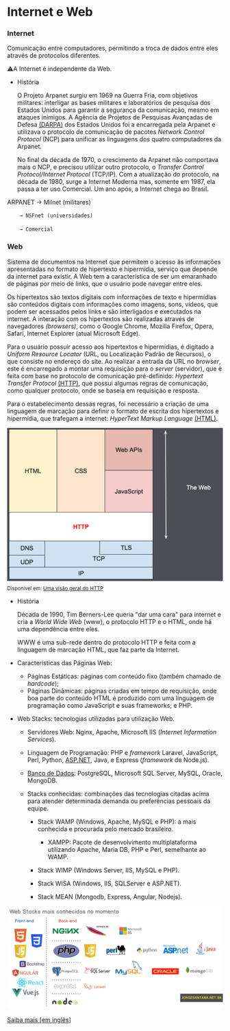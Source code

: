 # Internet e Web

### Internet

Comunicação entre computadores, permitindo a troca de dados entre eles através de protocolos diferentes.

:warning:A Internet é independente da Web. 

- História 

  O Projeto Arpanet surgiu em 1969 na Guerra Fria, com objetivos militares: interligar as bases militares e laboratórios de pesquisa dos Estados Unidos para garantir a segurança da comunicação, mesmo em ataques inimigos. A Agência de Projetos de Pesquisas Avançadas de Defesa [(DARPA)](https://www.darpa.mil/) dos Estados Unidos foi a encarregada pela Arpanet e utilizava o protocolo de comunicação de pacotes *Network Control Protocol* (NCP)  para unificar as linguagens dos quatro computadores da Arpanet. 

  No final da década de 1970, o crescimento da Arpanet não comportava mais o NCP, e precisou utilizar outro protocolo, o *Transfer Control Protocol/Internet Protocol* (TCP/IP). Com a atualização do protocolo, na década de 1980, surge a Internet Moderna mas, somente em 1987, ela passa a ter uso Comercial. Um ano após, a Internet chega ao Brasil.

ARPANET	→ Milnet (militares)

        → NSFnet (universidades)

        → Comercial

### Web

Sistema de documentos na Internet que permitem o acesso às informações apresentadas no formato de hipertexto e hipermídia, serviço que depende da internet para existir. A Web tem a característica de ser um emaranhado de páginas por meio de links, que o usuário pode navegar entre eles. 

Os hipertextos são textos digitais com informações de texto e hipermídias são conteúdos digitais com informações como imagens, sons, vídeos, que podem ser acessados pelos links e são interligados e executados na internet. A interação com os hipertextos são realizadas através de navegadores *(browsers)*, como o Google Chrome, Mozilla Firefox, Opera, Safari, Internet Explorer (atual Microsoft Edge).

Para o usuário possuir acesso aos hipertextos e hipermídias, é digitado a *Uniform Resource Locator* (URL, ou Localização Padrão de Recursos), o que consiste no endereço do site. Ao realizar a entrada da URL no *browser*, este é encarregado a montar uma requisição para o *server* (servidor), que é feita com base no protocolo de comunicação pré-definido: *Hypertext Transfer Protocol* [(HTTP)](https://developer.mozilla.org/pt-BR/docs/Web/HTTP/Overview), que possui algumas regras de comunicação, como qualquer protocolo, onde se baseia em requisição e resposta.

Para o estabelecimento dessas regras, foi necessário a criação de uma linguagem de marcação para definir o formato de escrita dos hipertextos e hipermídia, que trafegam a internet: *HyperText Markup Language* [(HTML)](https://developer.mozilla.org/pt-BR/docs/Web/HTML). 

<img src="./HTTP & layers.png"><small>Disponível em: [Uma visão geral do HTTP](https://developer.mozilla.org/pt-BR/docs/Web/HTTP/Overview)</small>

- História

  Década de 1990, Tim Berners-Lee queria "dar uma cara" para internet e cria a *World Wide Web* (www), o protocolo HTTP e o HTML, onde há uma dependência entre eles.

  WWW é uma sub-rede dentro do protocolo HTTP e feita com a linguagem de marcação HTML, que faz parte da Internet.

- Características das Páginas Web:

  - Páginas Estáticas: páginas com conteúdo fixo (também chamado de *hardcode*);
  - Páginas Dinâmicas: páginas criadas em tempo de requisição, onde boa parte do conteúdo HTML é produzido com uma linguagem de programação como JavaScript e suas frameworks; e PHP.

- Web Stacks: tecnologias utilizadas para utilização Web.

  - Servidores Web: Nginx, Apache, Microsoft IIS (*Internet Information Services*).

  - Linguagem de Programação: PHP e *framework* Laravel, JavaScript, Perl, Python, [ASP.NET](https://github.com/MarleneMoraes/nunca-pare-de-aprender/tree/main/ASP.NET%20Core), Java, e Express (*framework* de Node.js).

  - [Banco de Dados](https://github.com/MarleneMoraes/nunca-pare-de-aprender/tree/main/Banco%20de%20Dados): PostgreSQL, Microsoft SQL Server, MySQL, Oracle, MongoDB.

  - Stacks conhecidas: combinações das tecnologias citadas acima para atender determinada demanda ou preferências pessoais da equipe. 

    - Stack WAMP (Windows, Apache, MySQL e PHP): a mais conhecida e procurada pelo mercado brasileiro. 

      - XAMPP: Pacote de desenvolvimento multiplataforma utilizando Apache, Maria DB, PHP e Perl, semelhante ao WAMP. 

    - Stack WIMP (Windows Server, IIS, MySQL e PHP).

    - Stack WISA (Windows, IIS, SQLServer e ASP.NET).

    - Stack MEAN (Mongodb, Express, Angular, Nodejs).

      

<img src="./webstacks.png">

[Saiba mais [em inglês]](https://tsh.io/blog/web-development-stacks/)

